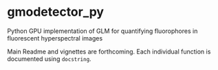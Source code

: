 # gmodetector_py
Python GPU implementation of GLM for quantifying fluorophores in fluorescent hyperspectral images

Main Readme and vignettes are forthcoming. Each individual function is documented using `docstring`.
